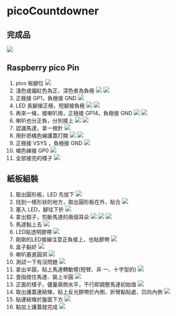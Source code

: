 # picoCountdowner
## 完成品 
![](/media/stepByStep/34.jpg)
## Raspberry pico Pin
1. pico 板腳位 
![](/media/stepByStep/01.jpg)
1. 淺色或偏紅色為正，深色者為負極
![](/media/stepByStep/02.jpg) 
![](/media/stepByStep/03.jpg) 
1. 正極接 GP1，負極接 GND 
![](/media/stepByStep/04.jpg) 
1. LED 長腳接正極，短腳接負極 
![](/media/stepByStep/05.jpg) 
![](/media/stepByStep/06.jpg) 
1. 再來一條，接喇叭用，正極接 GP14，負極接 GND 
![](/media/stepByStep/07.jpg) 
![](/media/stepByStep/08.jpg) 
1. 喇叭也分正負，分別接上
![](/media/stepByStep/09.jpg) 
![](/media/stepByStep/10.jpg) 
1. 認識馬達，拿一根針
![](/media/stepByStep/11.jpg) 
1. 用針把橘色線護蓋打開
![](/media/stepByStep/12.jpg) 
![](/media/stepByStep/13.jpg) 
1. 正極接 VSYS ，負極接 GND
![](/media/stepByStep/14.jpg) 
1. 橘色線接 GP0
![](/media/stepByStep/15.jpg) 
1. 全部接完的樣子
![](/media/stepByStep/16.jpg) 

## 紙板組裝
1. 取出圓形板，LED 先拔下
![](/media/stepByStep/17.jpg) 
1. 找到一樣形狀的地方，取出圓形板在外，貼合
![](/media/stepByStep/18.jpg) 
1. 塞入 LED，腳往下折
![](/media/stepByStep/19.jpg) 
1. 拿出鉗子，剪斷馬達的兩個耳朵
![](/media/stepByStep/20.jpg) 
![](/media/stepByStep/21.jpg) 
![](/media/stepByStep/22.jpg) 
1. 馬達黏上去
![](/media/stepByStep/23.jpg) 
1. LED貼透明膠帶 
![](/media/stepByStep/24.jpg) 
1. 剛剛的LED接線注意正負接上，也貼膠帶 
![](/media/stepByStep/25.jpg) 
1. 盒子黏好 
![](/media/stepByStep/26.jpg) 
1. 喇叭塞進圓洞 
![](/media/stepByStep/27.jpg) 
1. 測試一下有沒問題
![](/media/stepByStep/28.jpg) 
1. 拿出半圓，貼上馬達轉動臂(短臂、非 一、十字型的)
![](/media/stepByStep/29.jpg)
1. 食指按住馬達、裝上半圓
![](/media/stepByStep/30.jpg)
1. 正面的樣子，儘量兩側水平，不行即調整馬達初始值
![](/media/stepByStep/31.jpg)
1. 取出護蓋連結條，貼上反光膠帶於內側、折彎黏貼處、凹向內側
![](/media/stepByStep/32.jpg)
1. 貼連結條於盤面下方
![](/media/stepByStep/33.jpg)
1. 黏加上護蓋就完成
![](/media/stepByStep/34.jpg)
